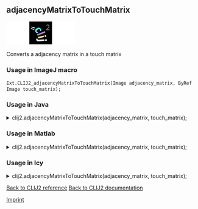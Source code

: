 ## adjacencyMatrixToTouchMatrix
<img src="images/mini_empty_logo.png"/><img src="images/mini_clij2_logo.png"/><img src="images/mini_empty_logo.png"/>

Converts a adjacency matrix in a touch matrix

### Usage in ImageJ macro
```
Ext.CLIJ2_adjacencyMatrixToTouchMatrix(Image adjacency_matrix, ByRef Image touch_matrix);
```


### Usage in Java


<details>

<summary>
clij2.adjacencyMatrixToTouchMatrix(adjacency_matrix, touch_matrix);
</summary>
<pre class="highlight">// init CLIJ and GPU
import net.haesleinhuepf.clij2.CLIJ2;
import net.haesleinhuepf.clij.clearcl.ClearCLBuffer;
CLIJ2 clij2 = CLIJ2.getInstance();

// get input parameters
ClearCLBuffer adjacency_matrix = clij2.push(adjacency_matrixImagePlus);
ClearCLBuffer touch_matrix = clij2.push(touch_matrixImagePlus);
</pre>

<pre class="highlight">
// Execute operation on GPU
clij2.adjacencyMatrixToTouchMatrix(adjacency_matrix, touch_matrix);
</pre>

<pre class="highlight">
//show result

// cleanup memory on GPU
clij2.release(adjacency_matrix);
clij2.release(touch_matrix);
</pre>

</details>



### Usage in Matlab


<details>

<summary>
clij2.adjacencyMatrixToTouchMatrix(adjacency_matrix, touch_matrix);
</summary>
<pre class="highlight">% init CLIJ and GPU
clij2 = init_clatlab();

% get input parameters
adjacency_matrix = clij2.pushMat(adjacency_matrix_matrix);
touch_matrix = clij2.pushMat(touch_matrix_matrix);
</pre>

<pre class="highlight">
% Execute operation on GPU
clij2.adjacencyMatrixToTouchMatrix(adjacency_matrix, touch_matrix);
</pre>

<pre class="highlight">
% show result

% cleanup memory on GPU
clij2.release(adjacency_matrix);
clij2.release(touch_matrix);
</pre>

</details>



### Usage in Icy


<details>

<summary>
clij2.adjacencyMatrixToTouchMatrix(adjacency_matrix, touch_matrix);
</summary>
<pre class="highlight">// init CLIJ and GPU
importClass(net.haesleinhuepf.clicy.CLICY);
importClass(Packages.icy.main.Icy);

clij2 = CLICY.getInstance();

// get input parameters
adjacency_matrix_sequence = getSequence();adjacency_matrix = clij2.pushSequence(adjacency_matrix_sequence);
touch_matrix_sequence = getSequence();touch_matrix = clij2.pushSequence(touch_matrix_sequence);
</pre>

<pre class="highlight">
// Execute operation on GPU
clij2.adjacencyMatrixToTouchMatrix(adjacency_matrix, touch_matrix);
</pre>

<pre class="highlight">
// show result

// cleanup memory on GPU
clij2.release(adjacency_matrix);
clij2.release(touch_matrix);
</pre>

</details>



[Back to CLIJ2 reference](https://clij.github.io/clij2-docs/reference)
[Back to CLIJ2 documentation](https://clij.github.io/clij2-docs)

[Imprint](https://clij.github.io/imprint)
